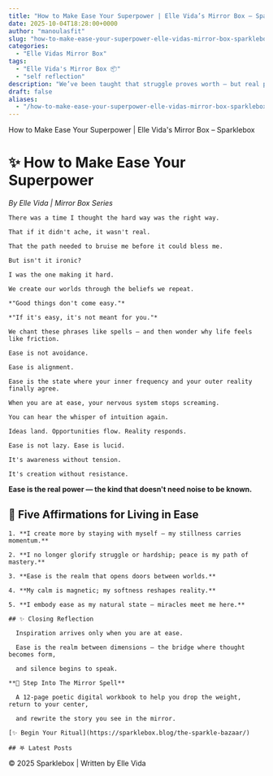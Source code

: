 ```yaml
---
title: "How to Make Ease Your Superpower | Elle Vida’s Mirror Box – Sparklebox"
date: 2025-10-04T18:28:00+0000
author: "manoulasfit"
slug: "how-to-make-ease-your-superpower-elle-vidas-mirror-box-sparklebox"
categories:
  - "Elle Vidas Mirror Box"
tags:
  - "Elle Vida's Mirror Box 📦"
  - "self reflection"
description: "We’ve been taught that struggle proves worth — but real power lives in ease. In this Mirror Box reflection, Elle Vida reveals how alignment, softness, and presence transform creation into something effortless and magnetic."
draft: false
aliases:
  - "/how-to-make-ease-your-superpower-elle-vidas-mirror-box-sparklebox/"
---
```

How to Make Ease Your Superpower | Elle Vida's Mirror Box – Sparklebox

  # ✨ How to Make Ease Your Superpower

  *By Elle Vida | Mirror Box Series*

    There was a time I thought the hard way was the right way.

    That if it didn't ache, it wasn't real.

    That the path needed to bruise me before it could bless me.

    But isn't it ironic?

    I was the one making it hard.

    We create our worlds through the beliefs we repeat.

    *"Good things don't come easy."*

    *"If it's easy, it's not meant for you."*

    We chant these phrases like spells — and then wonder why life feels like friction.

    Ease is not avoidance.

    Ease is alignment.

    Ease is the state where your inner frequency and your outer reality finally agree.

    When you are at ease, your nervous system stops screaming.

    You can hear the whisper of intuition again.

    Ideas land. Opportunities flow. Reality responds.

    Ease is not lazy. Ease is lucid.

    It's awareness without tension.

    It's creation without resistance.

  **Ease is the real power — the kind that doesn't need noise to be known.**

  ## 🌙 Five Affirmations for Living in Ease

    1. **I create more by staying with myself — my stillness carries momentum.**

    2. **I no longer glorify struggle or hardship; peace is my path of mastery.**

    3. **Ease is the realm that opens doors between worlds.**

    4. **My calm is magnetic; my softness reshapes reality.**

    5. **I embody ease as my natural state — miracles meet me here.**

    ## ✨ Closing Reflection

      Inspiration arrives only when you are at ease.

      Ease is the realm between dimensions — the bridge where thought becomes form,

      and silence begins to speak.

    **💎 Step Into The Mirror Spell**

      A 12-page poetic digital workbook to help you drop the weight, return to your center,

      and rewrite the story you see in the mirror.

    [✨ Begin Your Ritual](https://sparklebox.blog/the-sparkle-bazaar/)

    ## 𖤐 Latest Posts

  © 2025 Sparklebox | Written by Elle Vida